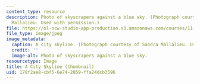 ```yaml
---
content_type: resource
description: Photo of skyscrapers against a blue sky. (Photograph courtesy of Sandra
  Mallalieu. Used with permission.)
file: https://ol-ocw-studio-app-production.s3.amazonaws.com/courses/11-949-cities-in-conflict-theory-and-practice-fall-2003/178f2ae8cbf56e742859ffa24dcb3596_11-949f03-th.jpg
file_type: image/jpeg
image_metadata:
  caption: A city skyline. (Photograph courtesy of Sandra Mallalieu. Used with permission.)
  credit: ''
  image-alt: Photo of skyscrapers against a blue sky.
resourcetype: Image
title: A City Skyline (thumbnail)
uid: 178f2ae8-cbf5-6e74-2859-ffa24dcb3596
---
```

